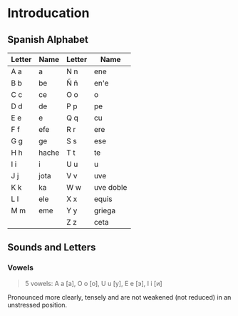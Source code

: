 # Introducation

## Spanish Alphabet

| Letter | Name | Letter | Name |
| -- | -- | -- | -- |
| A a | a | N n | ene |
| B b | be | Ñ ñ | en'e |
| C c | ce | O o | o |
| D d | de | P p | pe |
| E e | e | Q q | cu |
| F f | efe | R r | ere |
| G g | ge | S s | ese |
| H h | hache | T t | te |
| I i | i | U  u | u |
| J j | jota | V v |uve |
| K k | ka | W w |uve doble |
| L l | ele | X x | equis |
| M m | eme | Y y | griega |
|  |  | Z z | ceta |

## Sounds and Letters

### Vowels
 > 5 vowels: А а [а], О о [о], U u [у], E e [э], I i [и]

Pronounced more clearly, tensely and are not weakened (not reduced) in an unstressed position.
